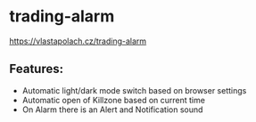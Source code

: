# trading-alarm

https://vlastapolach.cz/trading-alarm

## Features:
* Automatic light/dark mode switch based on browser settings
* Automatic open of Killzone based on current time
* On Alarm there is an Alert and Notification sound
